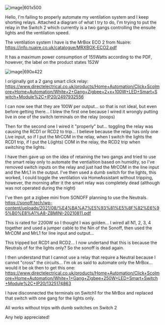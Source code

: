 ![image|601x500](upload://4jhNZfj8eVolw98ufjXMbkmPYfm.jpeg)

Hello, I'm failing to properly automate my ventilation system and I keep shorting relays. Attached a diagram of what I try to do, I'm trying to put the relay in the Switch 2 which currently is a two gangs controlling the ensuite lights and the ventilation speed.

The ventilation system I have is the MrBox ECO 2 from Nuaire: 
https://info.nuaire.co.uk/catalogue/MRXBOX-ECO2.pdf

It has a maximum power consumption of 155Watts according to the PDF, however, the label on the product states 152W

![image|690x422](upload://yfVDcN57E3B8eXKxATiQKGaInIM.jpeg)

I originally got a 2 gang smart click relay:
https://www.directelectrical.co.uk/products/Home+Automation/Click+Scolmore+Home+Automation/White+2+Gang+Zigbee+2+x+100W+LED+Smart+Switch+Module%2C+IP20/2497932556



I can now see that they are 100W per output... so that is not ideal, but even before getting there... I blew the first one because I wired it wrongly putting live in one of the switch terminals on the relay (ooops)

Then for the second one I wired it "properly" but... toggling the relay was causing the RCD1 or RCD2 to trip... I believe because the relay has only one Live input, so if I put the MrCOM in the relay, when I switch the lights the RCD1 trip, if I put the L(ights) COM in the relay, the RCD2 trip when switching the lights.

I have then gave up on the idea of retaining the two gangs and tried to use the smart relay only to automate the ventialtion based on humidity, so I've removed switch inputs on the relay and just had the MrCOM in the line input and the MrL1 in the output. 
I've then used a dumb switch for the lights, this worked, I could toggle the ventilation via HomeAssistant without tripping, however, the morning after it the smart relay was completely dead (although was not operated during the night)

I've then got a zigbee mini from SONOFF planning to use the Neutrals.
https://sonoff.tech/wp-content/uploads/2021/08/%E4%BA%A7%E5%93%81%E5%8F%82%E6%95%B0%E8%A1%A8-ZBMINI-20210811.pdf

This is rated for 2200W so I thought I was golden... I wired all N1, 2, 3, 4 together and used a jumper cable to the Nin of the Sonoff, then used the MrCOM and MrL1 for line input and output...

This tripped bot RCD1 and RCD2... I now undertand that this is because the Neutrals of for the lights only? So the sonoff is dead again.

I then understand that I cannot use a relay that require a Neutral because I cannot "cross" the circuits... I'm ok as said to automate only the MrBox... would it be ok then to get this one:
https://www.directelectrical.co.uk/products/Home+Automation/Click+Scolmore+Home+Automation/White+1+Gang+Zigbee+250W+LED+Smart+Switch+Module%2C+IP20/1325174863

I have disconnected the terminals on Switch1 for the MrBox and replaced that switch with one gang for the lights only.

All works without trips with dumb switches on Switch 2

Any help appreciated!
